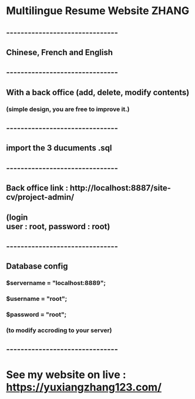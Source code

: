 # Multilingue Resume Website ZHANG
## -------------------------------
## Chinese, French and English
## -------------------------------
## With a back office (add, delete, modify contents)
### (simple design, you are free to improve it.)
## -------------------------------
## import the 3 ducuments .sql
## -------------------------------
## Back office link : http://localhost:8887/site-cv/project-admin/
## (login <br> user : root, password : root)
## -------------------------------
## Database config
### $servername = "localhost:8889";
### $username = "root";
### $password = "root";
### (to modify accroding to your server)
## -------------------------------
# See my website on live : https://yuxiangzhang123.com/
